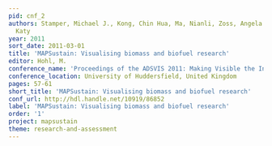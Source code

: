 ```yaml
---
pid: cnf_2
authors: Stamper, Michael J., Kong, Chin Hua, Ma, Nianli, Zoss, Angela M. and Börner,
  Katy
year: 2011
sort_date: 2011-03-01
title: 'MAPSustain: Visualising biomass and biofuel research'
editor: Hohl, M.
conference_name: 'Proceedings of the ADS­VIS 2011: Making Visible the Invisible: Art, Design and Science in Data Visualization'
conference_location: University of Huddersfield, United Kingdom
pages: 57-61
short_title: 'MAPSustain: Visualising biomass and biofuel research'
conf_url: http://hdl.handle.net/10919/86852
label: 'MAPSustain: Visualising biomass and biofuel research'
order: '1'
project: mapsustain
theme: research-and-assessment
---
```

